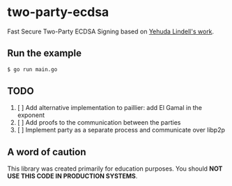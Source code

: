 # two-party-ecdsa
Fast Secure Two-Party ECDSA Signing based on [Yehuda Lindell's work](https://eprint.iacr.org/2017/552.pdf).

## Run the example
```bash
$ go run main.go
```
## TODO
1. [ ] Add alternative implementation to paillier: add El Gamal in the exponent
2. [ ] Add proofs to the communication between the parties 
3. [ ] Implement party as a separate process and communicate over libp2p

## A word of caution
This library was created primarily for education purposes. You should **NOT USE THIS CODE IN PRODUCTION SYSTEMS**. 

